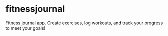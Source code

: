 # fitnessjournal
 Fitness journal app. Create exercises, log workouts, and track your progress to meet your goals!
